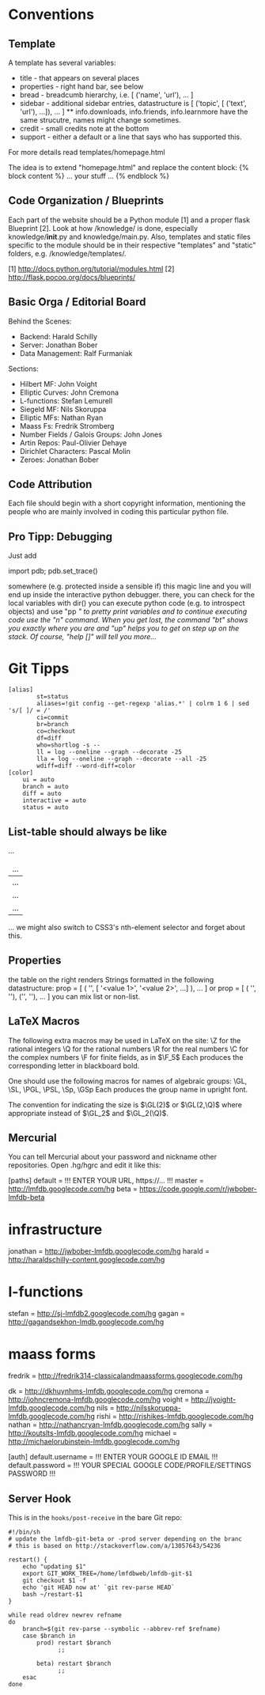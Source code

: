 Conventions
===========

Template
--------

A template has several variables:
 * title - that appears on several places
 * properties - right hand bar, see below
 * bread - breadcumb hierarchy, i.e. [ ('name', 'url'), ... ]
 * sidebar - additional sidebar entries, datastructure is
   [ ('topic', [ ('text', 'url'), ...]), ... ]
   ** info.downloads, info.friends, info.learnmore have the same strucutre,
      names might change sometimes.
 * credit - small credits note at the bottom
 * support - either a default or a line that says who has supported this. 

For more details read templates/homepage.html


The idea is to extend "homepage.html" and replace the content block:
{% block content %}
   ... your stuff ...
{% endblock %}


Code Organization / Blueprints
------------------------------

Each part of the website should be a Python module [1] and a
proper flask Blueprint [2]. Look at how /knowledge/ is done,
especially knowledge/__init__.py and knowledge/main.py. 
Also, templates and static files specific to the module
should be in their respective "templates" and "static"
folders, e.g. /knowledge/templates/. 

[1] http://docs.python.org/tutorial/modules.html
[2] http://flask.pocoo.org/docs/blueprints/

Basic Orga / Editorial Board
----------------------------

Behind the Scenes:
 * Backend: Harald Schilly
 * Server: Jonathan Bober
 * Data Management: Ralf Furmaniak

Sections:
 * Hilbert MF: John Voight
 * Elliptic Curves: John Cremona
 * L-functions: Stefan Lemurell
 * Siegeld MF: Nils Skoruppa
 * Elliptic MFs: Nathan Ryan
 * Maass Fs: Fredrik Stromberg
 * Number Fields / Galois Groups: John Jones
 * Artin Repos: Paul-Olivier Dehaye
 * Dirichlet Characters: Pascal Molin
 * Zeroes: Jonathan Bober

Code Attribution
----------------
Each file should begin with a short copyright information,
mentioning the people who are mainly involved in coding
this particular python file. 

Pro Tipp: Debugging
-------------------
Just add

  import pdb; pdb.set_trace()

somewhere (e.g. protected inside a sensible if) this magic
line and you will end up inside the interactive python
debugger. there, you can check for the local variables with dir()
you can execute python code (e.g. to introspect objects)
and use "pp <var name>" to pretty print variables and 
to continue executing code use the "n" command.
When you get lost, the command "bt" shows you exactly where you
are and "up" helps you to get on step up on the stack.
Of course, "help [<command>]" will tell you more...

Git Tipps
=========

```
[alias]
        st=status
        aliases=!git config --get-regexp 'alias.*' | colrm 1 6 | sed 's/[ ]/ = /'
        ci=commit
        br=branch
        co=checkout
        df=diff
        who=shortlog -s --
        ll = log --oneline --graph --decorate -25
        lla = log --oneline --graph --decorate --all -25
        wdiff=diff --word-diff=color
[color]
    ui = auto
    branch = auto
    diff = auto
    interactive = auto
    status = auto
```

List-table should always be like
--------------------------------

<table class="ntdata">
  <thead><tr><td>...</td></tr></thead>

  <tbody>
   <tr class="odd"> <td>...</td></tr>
   <tr class="even"><td>...</td></tr>
   <tr class="odd"> <td>...</td></tr>
   ...
  </tbody>
</table>

... we might also switch to CSS3's nth-element selector and forget about this.

Properties
----------
the table on the right renders Strings formatted in the following datastructure:
prop = [ ( '<description>', [ '<value 1>', '<value 2>', ...] ), ... ]
or
prop = [ ( '<description>', '<value>'), ('<description>', '<value>'), ... ]
you can mix list or non-list.

LaTeX Macros
------------

The following extra macros may be used in LaTeX on the site:
  \Z for the rational integers
  \Q for the rational numbers
  \R for the real numbers
  \C for the complex numbers
  \F for finite fields, as in $\F_5$
Each produces the corresponding letter in blackboard bold.

One should use the following macros for names of algebraic groups:
  \GL, \SL, \PGL, \PSL, \Sp, \GSp
Each produces the group name in upright font.

The convention for indicating the size is $\GL(2)$ or $\GL(2,\Q)$ where
appropriate instead of $\GL_2$ and $\GL_2(\Q)$.

Mercurial
---------

You can tell Mercurial about your password and nickname other repositories.
Open .hg/hgrc and edit it like this:

[paths]
default = !!! ENTER YOUR URL, https://... !!!
master  = http://lmfdb.googlecode.com/hg
beta = https://code.google.com/r/jwbober-lmfdb-beta

# infrastructure
jonathan = http://jwbober-lmfdb.googlecode.com/hg
harald = http://haraldschilly-content.googlecode.com/hg

# l-functions
stefan = http://sj-lmfdb2.googlecode.com/hg
gagan = http://gagandsekhon-lmdb.googlecode.com/hg

# maass forms
fredrik = http://fredrik314-classicalandmaassforms.googlecode.com/hg

dk = http://dkhuynhms-lmfdb.googlecode.com/hg
cremona = http://johncremona-lmfdb.googlecode.com/hg
voight = http://jvoight-lmfdb.googlecode.com/hg
nils = http://nilsskoruppa-lmfdb.googlecode.com/hg
rishi = http://rishikes-lmfdb.googlecode.com/hg
nathan = http://nathancryan-lmfdb.googlecode.com/hg
sally = http://koutslts-lmfdb.googlecode.com/hg
michael = http://michaelorubinstein-lmfdb.googlecode.com/hg

[auth]
default.username = !!! ENTER YOUR GOOGLE ID EMAIL !!!
default.password = !!! YOUR SPECIAL GOOGLE CODE/PROFILE/SETTINGS PASSWORD !!!

Server Hook
-----------
This is in the `hooks/post-receive` in the bare Git repo:

```
#!/bin/sh
# update the lmfdb-git-beta or -prod server depending on the branc
# this is based on http://stackoverflow.com/a/13057643/54236

restart() {
    echo "updating $1" 
    export GIT_WORK_TREE=/home/lmfdbweb/lmfdb-git-$1
    git checkout $1 -f
    echo 'git HEAD now at' `git rev-parse HEAD`
    bash ~/restart-$1
}

while read oldrev newrev refname
do
    branch=$(git rev-parse --symbolic --abbrev-ref $refname)
    case $branch in
        prod) restart $branch
              ;;

        beta) restart $branch
              ;;
    esac
done
```
